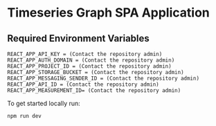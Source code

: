 # Timeseries Graph SPA Application

## Required Environment Variables

```.env
REACT_APP_API_KEY = (Contact the repository admin)
REACT_APP_AUTH_DOMAIN = (Contact the repository admin)
REACT_APP_PROJECT_ID = (Contact the repository admin)
REACT_APP_STORAGE_BUCKET = (Contact the repository admin)
REACT_APP_MESSAGING_SENDER_ID = (Contact the repository admin)
REACT_APP_API_ID = (Contact the repository admin)
REACT_APP_MEASUREMENT_ID= (Contact the repository admin)
```

To get started locally run:

```shell
npm run dev
```
